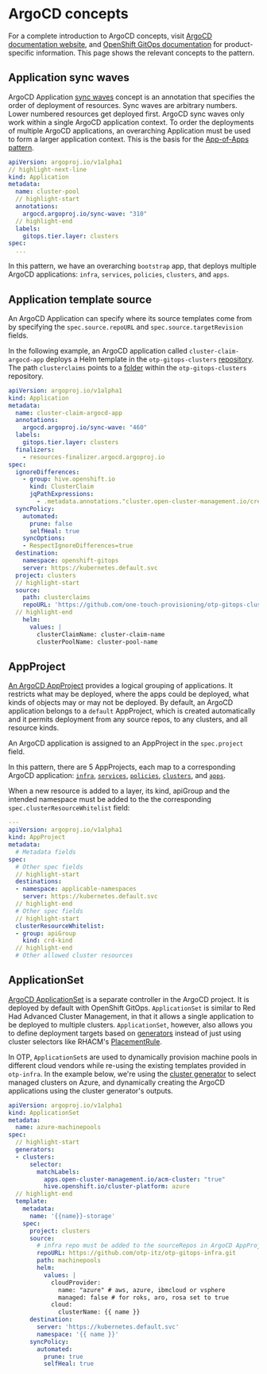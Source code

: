 # ArgoCD concepts

For a complete introduction to ArgoCD concepts, visit [ArgoCD documentation website](https://argo-cd.readthedocs.io/en/stable/), and [OpenShift GitOps documentation](https://docs.openshift.com/container-platform/4.12/cicd/gitops/gitops-release-notes.html) for product-specific information. This page shows the relevant concepts to the pattern.
## Application sync waves

ArgoCD Application [sync waves](https://argo-cd.readthedocs.io/en/stable/user-guide/sync-waves/) concept is an annotation that specifies the order of deployment of resources. Sync waves are arbitrary numbers. Lower numbered resources get deployed first. ArgoCD sync waves only work within a single ArgoCD application context. To order the deployments of multiple ArgoCD applications, an overarching Application must be used to form a larger application context. This is the basis for the [App-of-Apps pattern](https://argo-cd.readthedocs.io/en/stable/operator-manual/cluster-bootstrapping/).

```yaml
apiVersion: argoproj.io/v1alpha1
// highlight-next-line
kind: Application
metadata:
  name: cluster-pool
  // highlight-start
  annotations:
    argocd.argoproj.io/sync-wave: "310"
  // highlight-end
  labels:
    gitops.tier.layer: clusters
spec:
  ...
```

In this pattern, we have an overarching `bootstrap` app, that deploys multiple ArgoCD applications: `infra`, `services`, `policies`, `clusters`, and `apps`.

## Application template source

An ArgoCD Application can specify where its source templates come from by specifying the `spec.source.repoURL` and `spec.source.targetRevision` fields. 

In the following example, an ArgoCD application called `cluster-claim-argocd-app` deploys a Helm template in the `otp-gitops-clusters` [repository](https://github.com/one-touch-provisioning/otp-gitops-clusters). The path `clusterclaims` points to a [folder](https://github.com/one-touch-provisioning/otp-gitops-clusters/tree/master/clusterclaims) within the `otp-gitops-clusters` repository.

```yaml
apiVersion: argoproj.io/v1alpha1
kind: Application
metadata:
  name: cluster-claim-argocd-app
  annotations:
    argocd.argoproj.io/sync-wave: "460"
  labels:
    gitops.tier.layer: clusters
  finalizers:
    - resources-finalizer.argocd.argoproj.io
spec:
  ignoreDifferences:
    - group: hive.openshift.io
      kind: ClusterClaim
      jqPathExpressions:
        - .metadata.annotations."cluster.open-cluster-management.io/createmanagedcluster"
  syncPolicy:
    automated:
      prune: false
      selfHeal: true
    syncOptions:
    - RespectIgnoreDifferences=true
  destination:
    namespace: openshift-gitops
    server: https://kubernetes.default.svc
  project: clusters
  // highlight-start
  source:
    path: clusterclaims
    repoURL: 'https://github.com/one-touch-provisioning/otp-gitops-clusters.git'
  // highlight-end
    helm:
      values: |
        clusterClaimName: cluster-claim-name
        clusterPoolName: cluster-pool-name
```

## AppProject

[An ArgoCD AppProject](https://argo-cd.readthedocs.io/en/stable/user-guide/projects/) provides a logical grouping of applications. It restricts what may be deployed, where the apps could be deployed, what kinds of objects may or may not be deployed. By default, an ArgoCD application belongs to a `default` AppProject, which is created automatically and it permits deployment from any source repos, to any clusters, and all resource kinds.

An ArgoCD application is assigned to an AppProject in the `spec.project` field.

In this pattern, there are 5 AppProjects, each map to a corresponding ArgoCD application: [`infra`](https://github.com/one-touch-provisioning/otp-gitops/blob/master/0-bootstrap/hub/1-infra/1-infra.yaml), [`services`](https://github.com/one-touch-provisioning/otp-gitops/blob/master/0-bootstrap/hub/2-services/2-services.yaml), [`policies`](https://github.com/one-touch-provisioning/otp-gitops/blob/master/0-bootstrap/hub/3-policies/3-policies.yaml), [`clusters`](https://github.com/one-touch-provisioning/otp-gitops/blob/master/0-bootstrap/hub/4-clusters/4-clusters.yaml), and [`apps`](https://github.com/one-touch-provisioning/otp-gitops/blob/master/0-bootstrap/hub/5-apps/5-apps.yaml).

When a new resource is added to a layer, its kind, apiGroup and the intended namespace must be added to the the corresponding `spec.clusterResourceWhitelist` field:

```yaml
---
apiVersion: argoproj.io/v1alpha1
kind: AppProject
metadata:
  # Metadata fields
spec:
  # Other spec fields
  // highlight-start
  destinations:
  - namespace: applicable-namespaces
    server: https://kubernetes.default.svc
  // highlight-end
  # Other spec fields
  // highlight-start
  clusterResourceWhitelist:
  - group: apiGroup
    kind: crd-kind
  // highlight-end
  # Other allowed cluster resources
```

## ApplicationSet

[ArgoCD ApplicationSet](https://argocd-applicationset.readthedocs.io/en/stable/) is a separate controller in the ArgoCD project. It is deployed by default with OpenShift GitOps. `ApplicationSet` is similar to Red Had Advanced Cluster Management, in that it allows a single application to be deployed to multiple clusters. `ApplicationSet`, however, also allows you to define deployment targets based on [generators](https://argocd-applicationset.readthedocs.io/en/stable/Generators/) instead of just using cluster selectors like RHACM's [PlacementRule](https://access.redhat.com/documentation/en-us/red_hat_advanced_cluster_management_for_kubernetes/2.7/html/applications/managing-applications#placement-rule-yaml-structure).

In OTP, `ApplicationSet`s are used to dynamically provision machine pools in different cloud vendors while re-using the existing templates provided in `otp-infra`. In the example below, we're using the [cluster generator](https://argocd-applicationset.readthedocs.io/en/stable/Generators-Cluster/) to select managed clusters on Azure, and dynamically creating the ArgoCD applications using the cluster generator's outputs.

```yaml
apiVersion: argoproj.io/v1alpha1
kind: ApplicationSet
metadata:
  name: azure-machinepools
spec:
  // highlight-start
  generators:
  - clusters:
      selector:
        matchLabels:
          apps.open-cluster-management.io/acm-cluster: "true"
          hive.openshift.io/cluster-platform: azure
  // highlight-end
  template:
    metadata:
      name: '{{name}}-storage'
    spec:
      project: clusters
      source:
        # infra repo must be added to the sourceRepos in ArgoCD AppProject
        repoURL: https://github.com/otp-itz/otp-gitops-infra.git
        path: machinepools
        helm:
          values: |
            cloudProvider:
              name: "azure" # aws, azure, ibmcloud or vsphere
              managed: false # for roks, aro, rosa set to true
            cloud:
              clusterName: {{ name }}
      destination:
        server: 'https://kubernetes.default.svc'
        namespace: '{{ name }}'
      syncPolicy:
        automated:
          prune: true
          selfHeal: true
```
